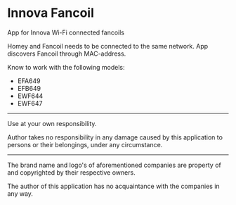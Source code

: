 # Innova Fancoil

App for Innova Wi-Fi connected fancoils

Homey and Fancoil needs to be connected to the same network. App discovers Fancoil through MAC-address.

Know to work with the following models:
- EFA649
- EFB649
- EWF644
- EWF647

---

Use at your own responsibility.

Author takes no responsibility in any damage caused by this application to persons or their belongings, under any circumstance.

---

The brand name and logo's of aforementioned companies are property of and copyrighted by their respective owners.

The author of this application has no acquaintance with the companies in any way.
